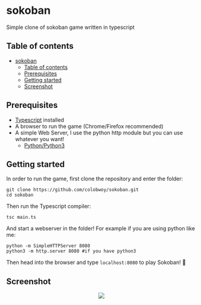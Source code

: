 # sokoban

Simple clone of sokoban game written in typescript

## Table of contents

- [sokoban](#sokoban)
  - [Table of contents](#table-of-contents)
  - [Prerequisites](#prerequisites)
  - [Getting started](#getting-started)
  - [Screenshot](#screenshot)

## Prerequisites

- [Typescript](https://www.typescriptlang.org/) installed
- A browser to run the game (Chrome/Firefox recommended)
- A simple Web Server, I use the python http module but you can use whatever you want! 
  - [Python/Python3](https://www.python.org/downloads/) 

## Getting started

In order to run the game, first clone the repository and enter the folder:

    git clone https://github.com/colobwoy/sokoban.git
    cd sokoban

Then run the Typescript compiler:

    tsc main.ts

And start a webserver in the folder!
  For example if you are using python like me:

    python -m SimpleHTTPServer 8080
    python3 -m http.server 8080 #if you have python3

Then head into the browser and type `localhost:8080` to play Sokoban! :tada:

## Screenshot

<center>
  <img src="https://raw.githubusercontent.com/colobwoy/sokoban/master/img/screen.PNG" />
</center>
